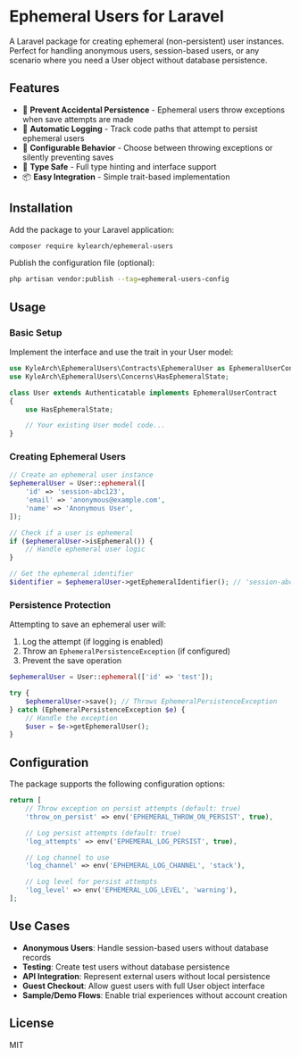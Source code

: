 # Ephemeral Users for Laravel

A Laravel package for creating ephemeral (non-persistent) user instances. Perfect for handling anonymous users, session-based users, or any scenario where you need a User object without database persistence.

## Features

- 🚫 **Prevent Accidental Persistence** - Ephemeral users throw exceptions when save attempts are made
- 📝 **Automatic Logging** - Track code paths that attempt to persist ephemeral users
- 🔧 **Configurable Behavior** - Choose between throwing exceptions or silently preventing saves
- 🎯 **Type Safe** - Full type hinting and interface support
- 📦 **Easy Integration** - Simple trait-based implementation

## Installation

Add the package to your Laravel application:

```bash
composer require kylearch/ephemeral-users
```

Publish the configuration file (optional):

```bash
php artisan vendor:publish --tag=ephemeral-users-config
```

## Usage

### Basic Setup

Implement the interface and use the trait in your User model:

```php
use KyleArch\EphemeralUsers\Contracts\EphemeralUser as EphemeralUserContract;
use KyleArch\EphemeralUsers\Concerns\HasEphemeralState;

class User extends Authenticatable implements EphemeralUserContract
{
    use HasEphemeralState;

    // Your existing User model code...
}
```

### Creating Ephemeral Users

```php
// Create an ephemeral user instance
$ephemeralUser = User::ephemeral([
    'id' => 'session-abc123',
    'email' => 'anonymous@example.com',
    'name' => 'Anonymous User',
]);

// Check if a user is ephemeral
if ($ephemeralUser->isEphemeral()) {
    // Handle ephemeral user logic
}

// Get the ephemeral identifier
$identifier = $ephemeralUser->getEphemeralIdentifier(); // 'session-abc123'
```

### Persistence Protection

Attempting to save an ephemeral user will:
1. Log the attempt (if logging is enabled)
2. Throw an `EphemeralPersistenceException` (if configured)
3. Prevent the save operation

```php
$ephemeralUser = User::ephemeral(['id' => 'test']);

try {
    $ephemeralUser->save(); // Throws EphemeralPersistenceException
} catch (EphemeralPersistenceException $e) {
    // Handle the exception
    $user = $e->getEphemeralUser();
}
```

## Configuration

The package supports the following configuration options:

```php
return [
    // Throw exception on persist attempts (default: true)
    'throw_on_persist' => env('EPHEMERAL_THROW_ON_PERSIST', true),

    // Log persist attempts (default: true)
    'log_attempts' => env('EPHEMERAL_LOG_PERSIST', true),

    // Log channel to use
    'log_channel' => env('EPHEMERAL_LOG_CHANNEL', 'stack'),

    // Log level for persist attempts
    'log_level' => env('EPHEMERAL_LOG_LEVEL', 'warning'),
];
```

## Use Cases

- **Anonymous Users**: Handle session-based users without database records
- **Testing**: Create test users without database persistence
- **API Integration**: Represent external users without local persistence
- **Guest Checkout**: Allow guest users with full User object interface
- **Sample/Demo Flows**: Enable trial experiences without account creation

## License

MIT
